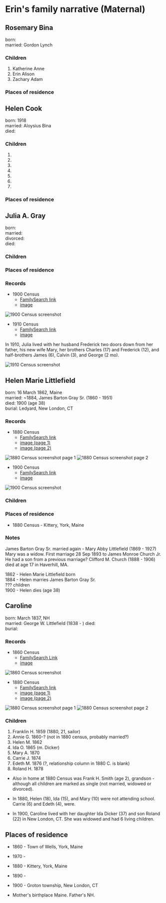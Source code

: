 # Erin's family narrative (Maternal)

## Rosemary Bina
born:   
married: Gordon Lynch  

### Children
1. Katherine Anne
1. Erin Alison
1. Zachary Adam

### Places of residence



## Helen Cook
born: 1918  
married: Aloysius Bina  
died:  

### Children
1. 
1. 
1. 
1. 
1. 
1. 
1. 

### Places of residence


## Julia A. Gray
born:  
married:  
divorced:  
died:  

### Children
### Places of residence

### Records

* 1900 Census
	* [FamilySearch link]()
	* [image](3-Gray/Julia-Gray-1900-census-original.jpg)

![1900 Census screenshot](3-Gray/1900-census-partial-Julia-Gray.png)

* 1910 Census
	* [FamilySearch link]()
	* [image](3-Gray/Julia-Gray-1910-census-original.jpg)

In 1910, Julia lived with her husband Frederick two doors down from her father,
his new wife Mary, her brothers Charles (17) and Frederick (12), and half-brothers James (6), Calvin (3), and George (2 mo).

![1910 Census screenshot](3-Gray/1910-census-partial-Julia-Gray.png)


## Helen Marie Littlefield
born: 16 March 1862, Maine  
married: ~1884, James Barton Gray Sr. (1860 - 1951)  
died: 1900 (age 38)  
burial: Ledyard, New London, CT  


### Records

* 1880 Census
	* [FamilySearch link](https://www.familysearch.org/ark:/61903/1:1:MFQH-BL6) 
	* [image (page 1)](4-Littlefield/1880-census-original-Helen-M-Littlefield.jpg) 
	* [image (page 2)](4-Littlefield/1880-census-original-p2-Helen-M-Littlefield.jpg)

![1880 Census screenshot page 1](4-Littlefield/1880-census-partial-Helen-M-Littlefield.png)
![1880 Census screenshot page 2](4-Littlefield/1880-census-p2-partial-Helen-M-Littlefield.png)

* 1900 Census
	* [FamilySearch link]()
	* [image](3-Gray/Julia-Gray-1900-census-original.jpg)

![1900 Census screenshot](3-Gray/1900-census-partial-Julia-Gray.png)



### Children


### Places of residence
* 1880 Census - Kittery, York, Maine


### Notes

James Barton Gray Sr. married again - Mary Abby Littlefield (1869 - 1927)
Mary was a widow. First marriage 28 Sep 1893 to James Monroe Church Jr. He had a son
from a previous marriage? Clifford M. Church (1888 - 1906) died at age 17 in Haverhill, MA.

1862 - Helen Marie Littlefield born  
1884 - Helen marries James Barton Gray Sr.   
??? children  
1900 - Helen dies (age 38)  


## Caroline 
born: March 1837, NH  
married: George W. Littlefield (1838 - )
died:  
burial:  

### Records

* 1860 Census
	* [FamilySearch Link](https://www.familysearch.org/ark:/61903/1:1:MDCS-F3K)
	* [image](4-Littlefield/1860-census-original-Caroline-Littlefield.jpg)

![1860 Census screenshot](4-Littlefield/1860-census-partial-Caroline-Littlefield.png)

* 1880 Census
	* [FamilySearch link](https://www.familysearch.org/ark:/61903/1:1:MFQH-BL6) 
	* [image (page 1)](4-Littlefield/1880-census-original-Helen-M-Littlefield.jpg) 
	* [image (page 2)](4-Littlefield/1880-census-original-p2-Helen-M-Littlefield.jpg)

![1880 Census screenshot page 1](4-Littlefield/1880-census-partial-Helen-M-Littlefield.png)
![1880 Census screenshot page 2](4-Littlefield/1880-census-p2-partial-Helen-M-Littlefield.png)


### Children
1. Franklin H. 1859 (1880, 21, sailor)  
1. Annie G. 1860-? (not in 1880 census, probably married?)
1. Helen M. 1862  
1. Ida O. 1865  (m. Dicker)
1. Mary A. 1870  
1. Carrie J. 1874  
1. Edeth M. 1876 (?, relationship column in 1880 C. is blank)  
1. Roland H. 1878  

* Also in home at 1880 Census was Frank H. Smith (age 2), grandson - although all children are marked as single (not married, widowed or divorced).

* In 1880, Helen (18), Ida (15), and Mary (10) were not attending school. Carrie (6) and Edeth (4), were.

* In 1900, Caroline lived with her daughter Ida Dicker (37) and son Roland (22) in New London, CT. She was widowed and had 6 living children.

## Places of residence
* 1860 - Town of Wells, York, Maine
* 1970 - 
* 1880 - Kittery, York, Maine
* 1890 - 
* 1900 - Groton township, New London, CT

* Mother's birthplace Maine. Father's NH.
